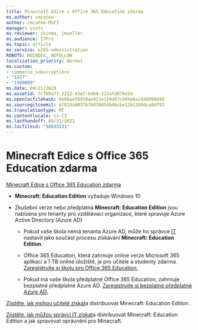 ```yaml
---
title: Minecraft Edice s Office 365 Education zdarma
ms.author: cmcatee
author: cmcatee-MSFT
manager: scotv
ms.reviewer: jkinma, jmueller
ms.audience: ITPro
ms.topic: article
ms.service: o365-administration
ROBOTS: NOINDEX, NOFOLLOW
localization_priority: Normal
ms.custom:
- commerce_subscriptions
- "1427"
- "1500009"
ms.date: 04/21/2020
ms.assetid: 7cf69a77-2212-43a7-bd68-122afd876e59
ms.openlocfilehash: 6eb8aef0458ae921e119a87cd49a6ac648999d48
ms.sourcegitcommit: e781da003fb7b878854846cbe12b13b9dca8df92
ms.translationtype: MT
ms.contentlocale: cs-CZ
ms.lasthandoff: 08/31/2021
ms.locfileid: "58845531"
---
```

# <a name="minecraft-edition-with-office-365-education-for-free"></a>Minecraft Edice s Office 365 Education zdarma

[Minecraft Edice s Office 365 Education zdarma](https://docs.microsoft.com/education/windows/get-minecraft-for-education)
  
- **Minecraft: Education Edition** vyžaduje Windows 10

- Zkušební verze nebo předplatná **Minecraft: Education Edition** jsou nabízena pro tenanty pro vzdělávací organizace, které spravuje Azure Active Directory (Azure AD)

  - Pokud vaše škola nemá tenanta Azure AD, může ho správce [IT](https://docs.microsoft.com/education/windows/school-get-minecraft) nastavit jako součást procesu získávání **Minecraft: Education Edition**.

  - Office 365 Education, která zahrnuje online verze Microsoft 365 aplikací a 1 TB online úložiště, je pro učitele a studenty zdarma. [Zaregistrujte si školu pro Office 365 Education.](https://www.microsoft.com/education/products/office)

  - Pokud má vaše škola předplatné Office 365 Education, zahrnuje bezplatné předplatné Azure AD. [Zaregistrujte si bezplatné předplatné Azure AD.](https://msdn.microsoft.com/library/windows/hardware/mt703369%28v=vs.85%29.aspx)

[Zjistěte, jak mohou učitelé získat](https://docs.microsoft.com/education/windows/teacher-get-minecraft)a distribuovat Minecraft: Education Edition .
  
[Zjistěte, jak můžou správci IT získat](https://docs.microsoft.com/education/windows/school-get-minecraft)a distribuovat Minecraft: Education Edition a jak spravovat oprávnění pro Minecraft.